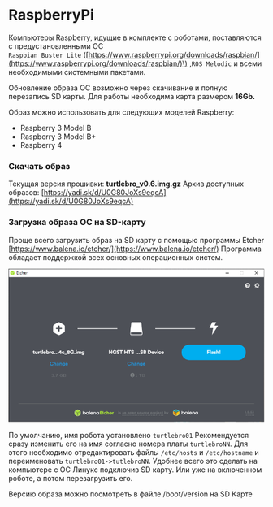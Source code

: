 # RaspberryPi

Компьютеры Raspberry, идущие в комплекте с роботами, поставляются с предустановленными ОС  
`Raspbian Buster Lite` \([https://www.raspberrypi.org/downloads/raspbian/](https://www.raspberrypi.org/downloads/raspbian/)\) ,`ROS Melodic`   и всеми необходимыми системными пакетами. 

Обновление образа ОС возможно через скачивание и полную перезапись SD карты. Для работы необходима карта размером **16Gb.** 

Образ можно использовать для следующих моделей Raspberry: 

* Raspberry 3 Model B
* Raspberry 3 Model B+
* Raspberry 4

### Скачать образ

Текущая версия прошивки: **turtlebro\_v0.6.img.gz** Архив доступных образов: [https://yadi.sk/d/U0G80JoXs9eqcA](https://yadi.sk/d/U0G80JoXs9eqcA)

### Загрузка образа ОС на SD-карту

Проще всего загрузить образ на SD карту с помощью программы Etcher  [https://www.balena.io/etcher/](https://www.balena.io/etcher/) Программа обладает поддержкой всех основных операционных систем.

![](../.gitbook/assets/etcher.png)

По умолчанию, имя робота установлено `turtlebro01` Рекомендуется сразу изменить его на имя согласно номера платы `turtlebroNN`. Для этого необходимо отредактировать файлы `/etc/hosts` и `/etc/hostname` и переименовать `turtlebro01->tutlebroNN`. Удобнее всего это сделать на компьютере с ОС Линукс подключив SD карту. Или уже на включенном роботе, а потом перезагрузить его.

Версию образа можно посмотреть в файле /boot/version на SD Карте





